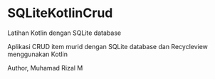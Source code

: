 # SQLiteKotlinCrud
Latihan Kotlin dengan SQLite database

Aplikasi CRUD item murid dengan SQLite database dan Recycleview menggunakan Kotlin

Author,
Muhamad Rizal M
